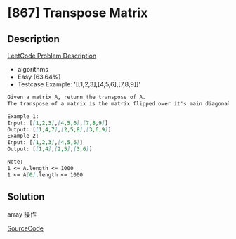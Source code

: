 # [867] Transpose Matrix

## Description

[LeetCode Problem Description](https://leetcode.com/problems/transpose-matrix/description/)

* algorithms
* Easy (63.64%)
* Testcase Example:  '[[1,2,3],[4,5,6],[7,8,9]]'

```md
Given a matrix A, return the transpose of A.
The transpose of a matrix is the matrix flipped over it's main diagonal, switching the row and column indices of the matrix.

Example 1:
Input: [[1,2,3],[4,5,6],[7,8,9]]
Output: [[1,4,7],[2,5,8],[3,6,9]]
Example 2:
Input: [[1,2,3],[4,5,6]]
Output: [[1,4],[2,5],[3,6]]

Note:
1 <= A.length <= 1000
1 <= A[0].length <= 1000
```

## Solution

array 操作

[SourceCode](./solution.js)